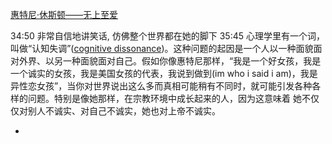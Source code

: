 
[惠特尼·休斯顿——无上至爱](http://www.bilibili.com/video/av10340209/)


34:50 非常自信地讲笑话, 仿佛整个世界都在她的脚下
35:45
心理学里有一个词，叫做“认知失调”([cognitive dissonance](https://www.quora.com/What-are-some-examples-of-cognitive-dissonance-in-everyday-life))。这种问题的起因是一个人以一种面貌面对外界、以另一种面貌面对自己。假如你像惠特尼那样，“我是一个好女孩，我是一个诚实的女孩，我是美国女孩的代表，我说到做到(im who i said i am)，我是异性恋女孩”，当你对世界说出这么多而真相可能稍有不同时，就可能引发各种各样的问题。特别是像她那样，在宗教环境中成长起来的人，因为这意味着 她不仅仅对别人不诚实、对自己不诚实，她也对上帝不诚实。

-

